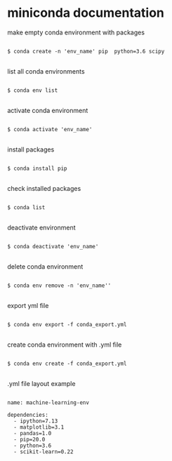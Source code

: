 # miniconda documentation

make empty conda environment with packages 
<pre>
<code>
$ conda create -n 'env_name' pip  python=3.6 scipy
</code>
</pre>

list all conda environments
<pre>
<code>
$ conda env list
</code>
</pre>

activate conda environment
<pre>
<code>
$ conda activate 'env_name'
</code>
</pre>

install packages
<pre>
<code>
$ conda install pip
</code>
</pre>

check installed packages
<pre>
<code>
$ conda list
</code>
</pre>

deactivate environment
<pre>
<code>
$ conda deactivate 'env_name'
</code>
</pre>

delete conda environment
<pre>
<code>
$ conda env remove -n 'env_name''
</code>
</pre>

export yml file
<pre>
<code>
$ conda env export -f conda_export.yml
</code>
</pre>
        
create conda environment with .yml file
<pre>
<code>
$ conda env create -f conda_export.yml
</code>
</pre>


.yml file layout example
<pre>
<code>
name: machine-learning-env

dependencies:
  - ipython=7.13
  - matplotlib=3.1
  - pandas=1.0
  - pip=20.0
  - python=3.6
  - scikit-learn=0.22
</code>
</pre>



        


        


        